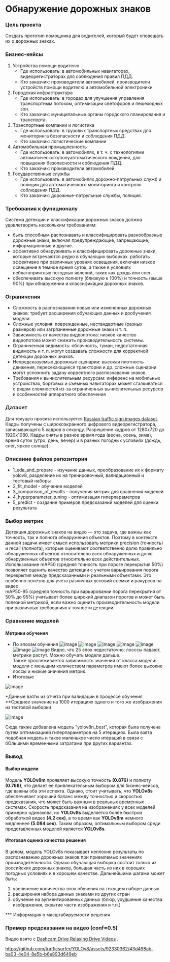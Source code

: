 # Обнаружение дорожных знаков
### Цель проекта
Создать прототип помощника для водителей, который будет оповещать их о дорожных знаках.
### Бизнес-кейсы
 1. Устройства помощи водителю
    * Где использовать: в автомобильных навигаторах, видеорегистраторах для соблюдения правил ПДД.
    * Кто заказчик: производители автомобилей, производители устройств помощи водителю и автомобильной электроники
 2. Городская инфраструктура
    * Где использовать: в городах для улучшения управления транспортным потоком, оптимизации светофоров и пешеходных зон.
    * Кто заказчик: муниципальные органы городского планирования и транспорта.
3. Транспортные компании и логистика
    * Где использовать: в грузовых транспортных средствах для мониторинга безопасности и соблюдения ПДД.
    * Кто заказчик: логистические компании
4. Автомобильная промышленность
    * Где использовать: в автомобилях, в т. ч. с технологиями автоматического/полуавтоматического вождения, для повышения безопасности и соблюдения ПДД.
    * Кто заказчик: производители автомобилей
5. Государственные службы
    * Где использовать: в автомобилях дорожно-патрульных служб и полиции для автоматического мониторинга и контроля соблюдения ПДД.
    * Кто заказчик: дорожные-патрульные службы, полиция.

### Требования к функционалу
Система детекции и классификации дорожных знаков должна удовлетворять нескольким требованиям:
- быть способным распознавать и классифицировать разнообразные дорожные знаки, включая предупреждающие, запрещающие, информационные и другие.
- эффективно обнаруживать и классифицировать дорожные знаки, которые встречаются редко в обучающих выборках.
работать эффективно при различных уровнях освещения, включая низкое освещение в темное время суток, а также в условиях неблагоприятных погодных явлений, таких как дождь или снег.
- обеспечивать высокую полноту (близкую к 100%) и точность (выше 90%) при обнаружении и классификации дорожных знаков.
### Ограничения
- Сложность в распознавании новых или измененных дорожных знаков: требует расширения обучающих данных и дообучения модели.
- Сложные условия: поврежденные, нестандартные (разных размеров) или загрязненные дорожные знаки и т. п.
- Зависимость от качества видеопотока: низкое качество видеопотока может снижать производительность системы.
- Ограниченная видимость: облачность, туман, недостаточная видимость и т. п. могут создавать сложности для корректной детекции дорожных знаков.
- Непредсказуемые дорожные сценарии: высокая плотность движения, пересекающиеся траектории и др. сложные сценарии могут усложнить задачу корректного распознавания знаков.
- Требования к вычислительным ресурсам: инференс на мобильных устройствах, бортовых и съемных навигаторах может сталкиваться с рядом сложностей из-за ограниченных вычислительных ресурсов и особенностей аппаратного обеспечения
### Датасет
Для текущго проекта используется [Russian traffic sign images dataset](https://www.kaggle.com/datasets/watchman/rtsd-dataset). <br />
Кадры получены с широкоэкранного цифрового видеорегистратора, записывающего 5 кадров в секунду. Разрешение кадров от 1280х720 до 1920х1080. Кадры сняты в разное время года (весна, осень, зима), время суток (утро, день, вечер) и в разных погодных условиях (дождь, снег, яркое солнце).
### Описание файлов репозитория
- 1_eda_and_prepare - изучание данных, преобразование их к формату yolov8, разделение их на тренировочный, валидационный и тестовый наборы
- 2_fit_model - обучение моделей
- 3_comparison_of_results - получения метрик для сравнения моделей
- 4_hyperparameter_tuning - оптимизация гиперпараметров
- 5_predict - создание примеров предсказаний моделей для оценки результата
### Выбор метрик
Детекция дорожных знаков на видео — это задача, где важны как точность, так и полнота обнаружения объектов. Поэтому в контексте данной задачи имеет смысл использовать метрики precision (точность) и recall (полнота), которые оценивают соответственно долю правильно обнаруженных объектов относительно всех обнаруженных и долю обнаруженных объектов относительно всех действительных. <br />
 Использование mAP50 (средняя точность при пороге перекрытия 50%) позволяет оценить качество детекции с учетом варьирования порога перекрытия между предсказанными и реальными объектами. Это особенно полезно для учета различных условий съемки и ракурсов на видео. <br />
 mAP50-95 (средняя точность при варьировании порога перекрытия от 50% до 95%) учитывает более широкий диапазон порогов и может быть полезной метрикой, если важно оценить производительность модели при различных требованиях к точности детекции. <br />
### Сравнение моделей
#### Метрики обучения
- По эпохам обучения
![image](https://github.com/trafficsurfer/YOLOv8/assets/92330362/518f1ebc-a72f-4aee-9537-6277703aa97e)
![image](https://github.com/trafficsurfer/YOLOv8/assets/92330362/d1be60d0-e077-4579-a1ad-61a693bcfa3f)
![image](https://github.com/trafficsurfer/YOLOv8/assets/92330362/004e516e-8df4-491c-b2ea-536d374a2b8f)
![image](https://github.com/trafficsurfer/YOLOv8/assets/92330362/f98d5e65-b2cb-423c-845b-f88e74f952c1)
![image](https://github.com/trafficsurfer/YOLOv8/assets/92330362/3054a239-c755-4677-aad5-db99ef647459)
![image](https://github.com/trafficsurfer/YOLOv8/assets/92330362/29eb1f3e-ba17-4f96-b8c4-12c5e3a1ca8a)
![image](https://github.com/trafficsurfer/YOLOv8/assets/92330362/65b453c3-08a7-44b7-9656-828402142759)
Видно, что 25 эпох недостаточно: лосссы падают, метрики растут. Можно обучать модели дальше. <br />
Также прослеживается зависимость значений от класса модели: модели с меньшим количеством параметров имеют более высокие лоссы и низкие значения метрик.
- Итоговые

![image](https://github.com/trafficsurfer/YOLOv8/assets/92330362/d677dfad-b6e1-4cfa-b422-6dfe369c8d93)

 *Данные взяты из отчета при валидации в процессе обучения <br />
 **Среднее значение на 1000 итерациях одного и того же изображения из тестовой выборки <br />
  
![image](https://github.com/trafficsurfer/YOLOv8/assets/92330362/9717c9f9-fa3b-42d7-a3dc-0052c5ab3871)

Сюда также добавлена модель "yolov8n_best", которая была получена путем оптимизацией гиперпараметров на 5 итерациях. Была взята подобная модель и такое маленькое число итераций в связи с бОльшими временными затратами при других вариантах. <br />

### Вывод
#### Выбор модели
Модель __YOLOv8m__ проявляет высокую точность __(0.876)__ и полноту __(0.768)__, что делает ее привлекательным выбором для бизнес-кейсов, где важны оба эти аспекта. Однако, стоит учитывать, что __YOLOv8s__ обеспечивает хороший баланс между точностью и скоростью предсказания, что может быть важным в реальных временных системах. Скорость предсказания на изображениях у всех моделей примерно одинакова, но __YOLOv8s__ выделяется более быстрой обработкой видео __(4.2 сек)__, в то время как __YOLOv8m__ немного медленнее __(5.084 сек)__. Таким образом, оптимальным выбором среди представленных моделей является __YOLOv8s__.
#### Итоговая оценка качества решения
В целом, модель YOLOv8s показывает неплохие результаты по распознаванию дорожных знаков при приемлемых значениях производительности. Однако обучающая выборка состоит только из российских дорожных знаков, большая часть из них в хороших погодных условиях и в хорошем качестве. Дальнейшими шагами может быть: 
1) увеличение количества эпох обучения на текущем наборе данных
2) расширения набора данных знаками из других стран
3) обучение на аугментированных данных (блюр, ухудшение качества изображения, скрытие части изображения и т.п.)<br />

*** Информация о масштабируемости решения <br />
### Пример предсказания на видео (conf=0.5)
Видео взято с [Dashcam Drive Relaxing Drive Videos](https://www.youtube.com/@dashcamdriverelaxingdrivev7021/videos) .

https://github.com/trafficsurfer/YOLOv8/assets/92330362/43d498ab-ba03-4e04-8e5b-b6e893d649eb




